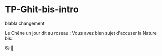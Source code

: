 # TP-Ghit-bis-intro
blabla
changement

Le Chêne un jour dit au roseau :
Vous avez bien sujet d'accuser la Nature
bis::

:cat:
:koala: